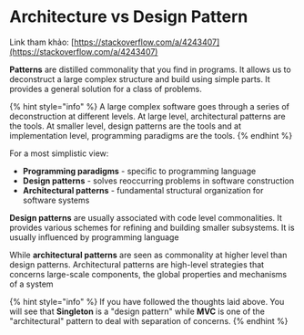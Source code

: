 # Architecture vs Design Pattern

Link tham khảo: [https://stackoverflow.com/a/4243407](https://stackoverflow.com/a/4243407)

**Patterns** are distilled commonality that you find in programs. It allows us to deconstruct a large complex structure and build using simple parts. It provides a general solution for a class of problems.

{% hint style="info" %}
A large complex software goes through a series of deconstruction at different levels. At large level, architectural patterns are the tools. At smaller level, design patterns are the tools and at implementation level, programming paradigms are the tools.
{% endhint %}

For a most simplistic view:

* **Programming paradigms** - specific to programming language
* **Design patterns** - solves reoccurring problems in software construction
* **Architectural patterns** - fundamental structural organization for software systems

**Design patterns** are usually associated with code level commonalities. It provides various schemes for refining and building smaller subsystems. It is usually influenced by programming language

While **architectural patterns** are seen as commonality at higher level than design patterns. Architectural patterns are high-level strategies that concerns large-scale components, the global properties and mechanisms of a system

{% hint style="info" %}
If you have followed the thoughts laid above. You will see that **Singleton** is a "design pattern" while **MVC** is one of the "architectural" pattern to deal with separation of concerns.
{% endhint %}
